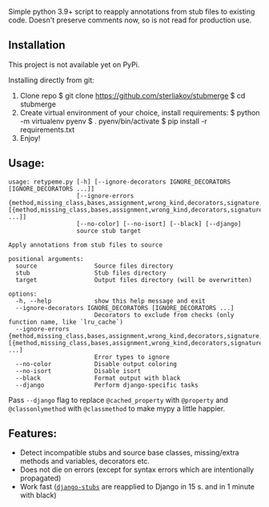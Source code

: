 Simple python 3.9+ script to reapply annotations from stub files to existing code. Doesn't preserve comments now, so is not read for production use.

## Installation
This project is not available yet on PyPi. 

Installing directly from git:

1. Clone repo
    $ git clone https://github.com/sterliakov/stubmerge
    $ cd stubmerge
1. Create virtual environment of your choice, install requirements:
    $ python -m virtualenv pyenv
    $ . pyenv/bin/activate
    $ pip install -r requirements.txt
1. Enjoy!

## Usage:

```
usage: retypeme.py [-h] [--ignore-decorators IGNORE_DECORATORS [IGNORE_DECORATORS ...]]
                   [--ignore-errors {method,missing_class,bases,assignment,wrong_kind,decorators,signature,multi_assignment,error,missing_source} [{method,missing_class,bases,assignment,wrong_kind,decorators,signature,multi_assignment,error,missing_source} ...]]
                   [--no-color] [--no-isort] [--black] [--django]
                   source stub target

Apply annotations from stub files to source

positional arguments:
  source                Source files directory
  stub                  Stub files directory
  target                Output files directory (will be overwritten)

options:
  -h, --help            show this help message and exit
  --ignore-decorators IGNORE_DECORATORS [IGNORE_DECORATORS ...]
                        Decorators to exclude from checks (only function name, like `lru_cache`)
  --ignore-errors {method,missing_class,bases,assignment,wrong_kind,decorators,signature,multi_assignment,error,missing_source} [{method,missing_class,bases,assignment,wrong_kind,decorators,signature,multi_assignment,error,missing_source} ...]
                        Error types to ignore
  --no-color            Disable output coloring
  --no-isort            Disable isort
  --black               Format output with black
  --django              Perform django-specific tasks
```

Pass `--django` flag to replace `@cached_property` with `@property` and `@classonlymethod` with `@classmethod` to make mypy a little happier.

## Features:

* Detect incompatible stubs and source base classes, missing/extra methods and variables, decorators etc.
* Does not die on errors (except for syntax errors which are intentionally propagated)
* Work fast ([`django-stubs`](https://pypi.org/project/django-stubs/) are reapplied to Django in 15 s. and in 1 minute with black)

